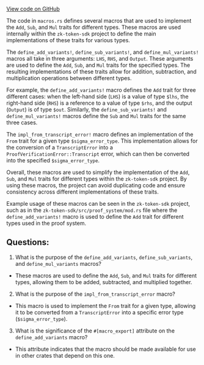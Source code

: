 [View code on GitHub](https://github.com/solana-labs/solana/blob/master/zk-token-sdk/src/macros.rs)

The code in `macros.rs` defines several macros that are used to implement the `Add`, `Sub`, and `Mul` traits for different types. These macros are used internally within the `zk-token-sdk` project to define the main implementations of these traits for various types.

The `define_add_variants!`, `define_sub_variants!`, and `define_mul_variants!` macros all take in three arguments: `LHS`, `RHS`, and `Output`. These arguments are used to define the `Add`, `Sub`, and `Mul` traits for the specified types. The resulting implementations of these traits allow for addition, subtraction, and multiplication operations between different types.

For example, the `define_add_variants!` macro defines the `Add` trait for three different cases: when the left-hand side (`LHS`) is a value of type `$lhs`, the right-hand side (`RHS`) is a reference to a value of type `$rhs`, and the output (`Output`) is of type `$out`. Similarly, the `define_sub_variants!` and `define_mul_variants!` macros define the `Sub` and `Mul` traits for the same three cases.

The `impl_from_transcript_error!` macro defines an implementation of the `From` trait for a given type `$sigma_error_type`. This implementation allows for the conversion of a `TranscriptError` into a `ProofVerificationError::Transcript` error, which can then be converted into the specified `$sigma_error_type`.

Overall, these macros are used to simplify the implementation of the `Add`, `Sub`, and `Mul` traits for different types within the `zk-token-sdk` project. By using these macros, the project can avoid duplicating code and ensure consistency across different implementations of these traits. 

Example usage of these macros can be seen in the `zk-token-sdk` project, such as in the `zk-token-sdk/src/proof_system/mod.rs` file where the `define_add_variants!` macro is used to define the `Add` trait for different types used in the proof system.
## Questions: 
 1. What is the purpose of the `define_add_variants`, `define_sub_variants`, and `define_mul_variants` macros?
- These macros are used to define the `Add`, `Sub`, and `Mul` traits for different types, allowing them to be added, subtracted, and multiplied together.

2. What is the purpose of the `impl_from_transcript_error` macro?
- This macro is used to implement the `From` trait for a given type, allowing it to be converted from a `TranscriptError` into a specific error type (`$sigma_error_type`).

3. What is the significance of the `#[macro_export]` attribute on the `define_add_variants` macro?
- This attribute indicates that the macro should be made available for use in other crates that depend on this one.